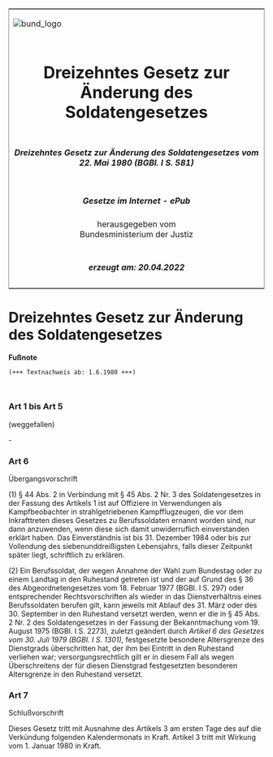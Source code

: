 <span id="DECKBLATT.html"></span>

<table border="0" frame="border" width="100%">

<tr valign="top">

<td align="left">

![bund\_logo](BfJ_2021_Web_de_de.gif)

</td>

<td align="right">

 

</td>

</tr>

<tr align="center" valign="middle">

<td colspan="2">

# Dreizehntes Gesetz zur Änderung des Soldatengesetzes

</td>

</tr>

<tr align="center" valign="middle">

<td colspan="2">

##### Dreizehntes Gesetz zur Änderung des Soldatengesetzes vom 22. Mai 1980 (BGBl. I S. 581)

</td>

</tr>

<tr align="center" valign="middle">

<td colspan="2">

  
  

##### Gesetze im Internet - ePub  
  
herausgegeben vom  
Bundesministerium der Justiz

</td>

</tr>

<tr align="center" valign="bottom">

<td colspan="2">

  
  

##### erzeugt am: 20.04.2022

</td>

</tr>

</table>

<span id="BJNR005810980.html"></span>

# Dreizehntes Gesetz zur Änderung des Soldatengesetzes

<div>

  
**Fußnote**

<div class="jnhtml">

<div>

<div class="jurAbsatz">

  

``` 
(+++ Textnachweis ab: 1.6.1980 +++)

 
```

</div>

</div>

</div>

</div>

<span id="BJNR005810980BJNE000100314.html"></span>

### Art 1 bis Art 5  
(weggefallen)

<div>

<div class="jnhtml">

<div>

<div class="jurAbsatz">

\-

</div>

</div>

</div>

</div>

<span id="BJNR005810980BJNE000200314.html"></span>

### Art 6  
Übergangsvorschrift

<div>

<div class="jnhtml">

<div>

<div class="jurAbsatz">

(1) § 44 Abs. 2 in Verbindung mit § 45 Abs. 2 Nr. 3 des Soldatengesetzes
in der Fassung des Artikels 1 ist auf Offiziere in Verwendungen als
Kampfbeobachter in strahlgetriebenen Kampfflugzeugen, die vor dem
Inkrafttreten dieses Gesetzes zu Berufssoldaten ernannt worden sind, nur
dann anzuwenden, wenn diese sich damit unwiderruflich einverstanden
erklärt haben. Das Einverständnis ist bis 31. Dezember 1984 oder bis
zur Vollendung des siebenunddreißigsten Lebensjahrs, falls dieser
Zeitpunkt später liegt, schriftlich zu erklären.

</div>

<div class="jurAbsatz">

(2) Ein Berufssoldat, der wegen Annahme der Wahl zum Bundestag oder zu
einem Landtag in den Ruhestand getreten ist und der auf Grund des § 36
des Abgeordnetengesetzes vom 18. Februar 1977 (BGBl. I S. 297) oder
entsprechender Rechtsvorschriften als wieder in das Dienstverhältnis
eines Berufssoldaten berufen gilt, kann jeweils mit Ablauf des 31. März
oder des 30. September in den Ruhestand versetzt werden, wenn er die in
§ 45 Abs. 2 Nr. 2 des Soldatengesetzes in der Fassung der
Bekanntmachung vom 19. August 1975 (BGBl. I S. 2273), zuletzt geändert
durch <span style="font-style:italic;">Artikel 6 des Gesetzes vom 30.
Juli 1979 (BGBl. I S. 1301),</span> festgesetzte besondere Altersgrenze
des Dienstgrads überschritten hat, der ihm bei Eintritt in den Ruhestand
verliehen war; versorgungsrechtlich gilt er in diesem Fall als wegen
Überschreitens der für diesen Dienstgrad festgesetzten besonderen
Altersgrenze in den Ruhestand versetzt.

</div>

</div>

</div>

</div>

<span id="BJNR005810980BJNE000300314.html"></span>

### Art 7  
Schlußvorschrift

<div>

<div class="jnhtml">

<div>

<div class="jurAbsatz">

Dieses Gesetz tritt mit Ausnahme des Artikels 3 am ersten Tage des auf
die Verkündung folgenden Kalendermonats in Kraft. Artikel 3 tritt mit
Wirkung vom 1. Januar 1980 in Kraft.

</div>

</div>

</div>

</div>
